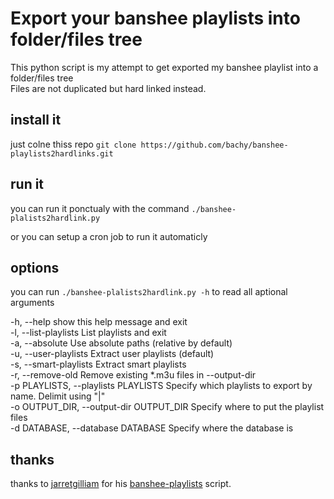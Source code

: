 # Export your banshee playlists into folder/files tree

This python script is my attempt to get exported my banshee playlist into a folder/files tree    
Files are not duplicated but hard linked instead.

## install it
just colne thiss repo
```git clone https://github.com/bachy/banshee-playlists2hardlinks.git```

## run it
you can run it ponctualy with the command ```./banshee-plalists2hardlink.py```

or you can setup a cron job to run it automaticly


## options
you can run ```./banshee-plalists2hardlink.py -h``` to read all aptional arguments   

  -h, --help show this help message and exit    
  -l, --list-playlists  List playlists and exit   
  -a, --absolute        Use absolute paths (relative by default)    
  -u, --user-playlists  Extract user playlists (default)     
  -s, --smart-playlists  Extract smart playlists     
  -r, --remove-old  Remove existing *.m3u files in --output-dir   
  -p PLAYLISTS, --playlists PLAYLISTS Specify which playlists to export by name. Delimit using "|"    
  -o OUTPUT_DIR, --output-dir OUTPUT_DIR Specify where to put the playlist files   
  -d DATABASE, --database DATABASE Specify where the database is   


## thanks
thanks to [jarretgilliam](https://github.com/jarrettgilliam) for his [banshee-playlists](https://github.com/jarrettgilliam/banshee-playlists) script.




